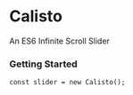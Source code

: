 # Calisto
An ES6 Infinite Scroll Slider

### Getting Started
```
const slider = new Calisto();

```
